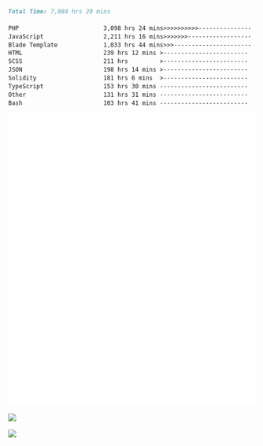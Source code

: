 <!--START_SECTION:waka-->

```markdown
Total Time: 7,884 hrs 20 mins

PHP                        3,098 hrs 24 mins>>>>>>>>>>---------------   38.65 %
JavaScript                 2,211 hrs 16 mins>>>>>>>------------------   27.59 %
Blade Template             1,033 hrs 44 mins>>>----------------------   12.90 %
HTML                       239 hrs 12 mins >------------------------   02.98 %
SCSS                       211 hrs         >------------------------   02.63 %
JSON                       198 hrs 14 mins >------------------------   02.47 %
Solidity                   181 hrs 6 mins  >------------------------   02.26 %
TypeScript                 153 hrs 30 mins -------------------------   01.92 %
Other                      131 hrs 31 mins -------------------------   01.64 %
Bash                       103 hrs 41 mins -------------------------   01.29 %
```

<!--END_SECTION:waka-->

![](https://raw.githubusercontent.com/DrMaxis/github-stats-transparent/output/generated/overview.svg)
![](https://raw.githubusercontent.com/DrMaxis/github-stats-transparent/output/generated/languages.svg)

![](https://git-readme-stats-drmaxis-projects.vercel.app/api?username=drmaxis&show_icons=true&theme=outrun&count_private=true&show=reviews,discussions_started,discussions_answered,prs_merged,prs_merged_percentage&custom_title=2024%20Github%20Rank)
 
<a href="https://count.getloli.com/"><img src="https://count.getloli.com/get/@:maxis-the-alchemist?theme=rule34"></a>
<!-- https://count.getloli.com/get/@alchemist?theme=rule34 -->
<br>
